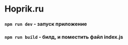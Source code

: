 # Hoprik.ru

### `npm run dev` - запуск приложение
### `npm run build` - билд, и поместить файл index.js